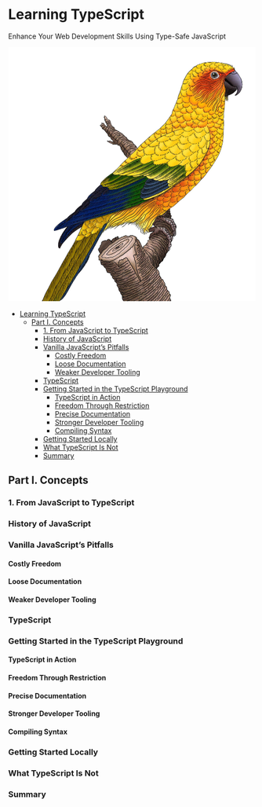 # Learning TypeScript

Enhance Your Web Development Skills
Using Type-Safe JavaScript

![Cover image](img/1.jpg)

- [Learning TypeScript](#learning-typescript)
  - [Part I. Concepts](#part-i-concepts)
    - [1. From JavaScript to TypeScript](#1-from-javascript-to-typescript)
    - [History of JavaScript](#history-of-javascript)
    - [Vanilla JavaScript’s Pitfalls](#vanilla-javascripts-pitfalls)
      - [Costly Freedom](#costly-freedom)
      - [Loose Documentation](#loose-documentation)
      - [Weaker Developer Tooling](#weaker-developer-tooling)
    - [TypeScript](#typescript)
    - [Getting Started in the TypeScript Playground](#getting-started-in-the-typescript-playground)
      - [TypeScript in Action](#typescript-in-action)
      - [Freedom Through Restriction](#freedom-through-restriction)
      - [Precise Documentation](#precise-documentation)
      - [Stronger Developer Tooling](#stronger-developer-tooling)
      - [Compiling Syntax](#compiling-syntax)
    - [Getting Started Locally](#getting-started-locally)
    - [What TypeScript Is Not](#what-typescript-is-not)
    - [Summary](#summary)

## Part I. Concepts

### 1. From JavaScript to TypeScript

### History of JavaScript

### Vanilla JavaScript’s Pitfalls

#### Costly Freedom

#### Loose Documentation

#### Weaker Developer Tooling

### TypeScript

### Getting Started in the TypeScript Playground

#### TypeScript in Action

#### Freedom Through Restriction

#### Precise Documentation

#### Stronger Developer Tooling

#### Compiling Syntax

### Getting Started Locally

### What TypeScript Is Not

### Summary

###

###

###

###

###

